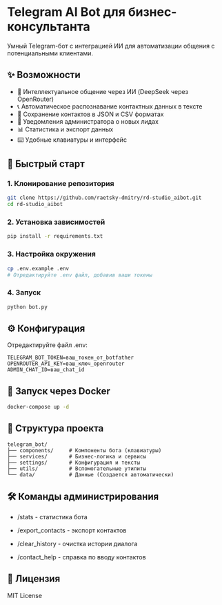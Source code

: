 # Telegram AI Bot для бизнес-консультанта

Умный Telegram-бот с интеграцией ИИ для автоматизации общения с потенциальными клиентами.

## ✨ Возможности

- 🤖 Интеллектуальное общение через ИИ (DeepSeek через OpenRouter)
- 📞 Автоматическое распознавание контактных данных в тексте
- 💾 Сохранение контактов в JSON и CSV форматах
- 🔔 Уведомления администратора о новых лидах
- 📊 Статистика и экспорт данных
- ⌨️ Удобные клавиатуры и интерфейс

## 🚀 Быстрый старт

### 1. Клонирование репозитория

```bash
git clone https://github.com/raetsky-dmitry/rd-studio_aibot.git
cd rd-studio_aibot
```

### 2. Установка зависимостей

```bash
pip install -r requirements.txt
```

### 3. Настройка окружения

```bash
cp .env.example .env
# Отредактируйте .env файл, добавив ваши токены
```

### 4. Запуск

```bash
python bot.py
```

## ⚙️ Конфигурация

Отредактируйте файл .env:

```env
TELEGRAM_BOT_TOKEN=ваш_токен_от_botfather
OPENROUTER_API_KEY=ваш_ключ_openrouter
ADMIN_CHAT_ID=ваш_chat_id
```

## 🐳 Запуск через Docker

```bash
docker-compose up -d
```

## 📁 Структура проекта

```text
telegram_bot/
├── components/     # Компоненты бота (клавиатуры)
├── services/       # Бизнес-логика и сервисы
├── settings/       # Конфигурация и тексты
├── utils/          # Вспомогательные утилиты
└── data/           # Данные (Создается автоматически)
```

## 🛠 Команды администрирования

- /stats - статистика бота

- /export_contacts - экспорт контактов

- /clear_history - очистка истории диалога

- /contact_help - справка по вводу контактов

## 📄 Лицензия

MIT License
